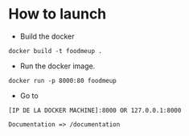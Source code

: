 How to launch
=========

* Build the docker

``` docker build -t foodmeup . ```

* Run the docker image.

``` docker run -p 8000:80 foodmeup ```

* Go to

``` [IP DE LA DOCKER MACHINE]:8000 OR 127.0.0.1:8000  ```

``` Documentation => /documentation ```
